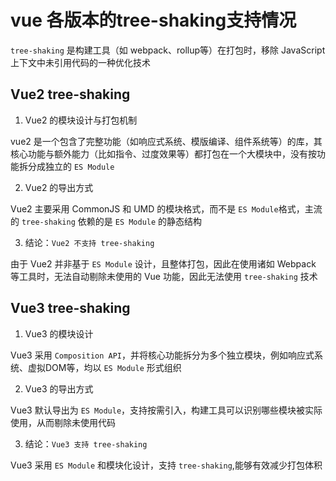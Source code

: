# vue 各版本的tree-shaking支持情况

`tree-shaking` 是构建工具（如 webpack、rollup等）在打包时，移除 JavaScript 上下文中未引用代码的一种优化技术

## Vue2 tree-shaking


1. Vue2 的模块设计与打包机制

vue2 是一个包含了完整功能（如响应式系统、模版编译、组件系统等）的库，其核心功能与额外能力（比如指令、过度效果等）都打包在一个大模块中，没有按功能拆分成独立的 `ES Module`

2. Vue2 的导出方式

Vue2 主要采用 CommonJS 和 UMD 的模块格式，而不是 `ES Module`格式，主流的 `tree-shaking` 依赖的是 `ES Module` 的静态结构

3. 结论：`Vue2 不支持 tree-shaking`

由于 Vue2 并非基于 `ES Module` 设计，且整体打包，因此在使用诸如 Webpack 等工具时，无法自动剔除未使用的 Vue 功能，因此无法使用 `tree-shaking` 技术


## Vue3 tree-shaking

1. Vue3 的模块设计

Vue3 采用 `Composition API`，并将核心功能拆分为多个独立模块，例如响应式系统、虚拟DOM等，均以 `ES Module` 形式组织

2. Vue3 的导出方式

Vue3 默认导出为 `ES Module`，支持按需引入，构建工具可以识别哪些模块被实际使用，从而剔除未使用代码

3. 结论：`Vue3 支持 tree-shaking`

Vue3 采用 `ES Module` 和模块化设计，支持 `tree-shaking`,能够有效减少打包体积

